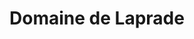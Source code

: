 ---
title: "Domaine de Laprade"
url: /lacourt-saint-pierre/domaine-de-laprade/
shop: Gemüse & Obst
---